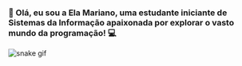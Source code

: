 ### 👋 Olá, eu sou a Ela Mariano, uma estudante iniciante de Sistemas da Informação apaixonada por explorar o vasto mundo da programação! 💻

![snake gif](https://github.com/elamariano/main.yml/blob/output/github-contribution-grid-snake.svg)
  
